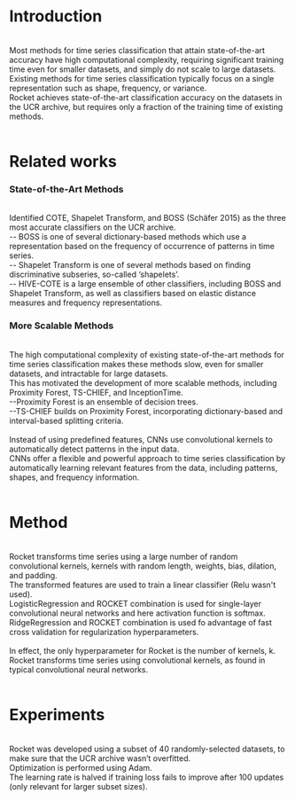 # Introduction
<br/>Most methods for time series classification that attain state-of-the-art accuracy have high computational complexity, requiring significant training time even for smaller datasets, and simply do not scale to large datasets.
<br/>Existing methods for time series classification typically focus on a single representation such as shape, frequency, or variance.
<br/>Rocket achieves state-of-the-art classification accuracy on the datasets in the UCR archive, but requires only a fraction of the training time of existing methods.
<br/>
<br/>
# Related works
### State-of-the-Art Methods
<br/>Identified COTE, Shapelet Transform, and BOSS (Schäfer 2015) as the three most accurate classifiers on the UCR archive. 
<br/> -- BOSS is one of several dictionary-based methods which use a representation based on the frequency of occurrence of patterns in time series.
<br/> -- Shapelet Transform is one of several methods based on finding discriminative subseries, so-called ‘shapelets’.
<br/> -- HIVE-COTE is a large ensemble of other classifiers, including BOSS and Shapelet Transform, as well as classifiers based on elastic distance measures and frequency representations.
<br/>
 ### More Scalable Methods
<br/>The high computational complexity of existing state-of-the-art methods for time series classification makes these methods slow, even for smaller datasets, and intractable for large datasets. 
<br/>This has motivated the development of more scalable methods, including Proximity Forest, TS-CHIEF, and InceptionTime.
<br/>--Proximity Forest is an ensemble of decision trees.
<br/>--TS-CHIEF builds on Proximity Forest, incorporating dictionary-based and interval-based splitting criteria.
<br/>
<br/>Instead of using predefined features, CNNs use convolutional kernels to automatically detect patterns in the input data.
<br/>CNNs offer a flexible and powerful approach to time series classification by automatically learning relevant features from the data, including patterns, shapes, and frequency information.
<br/>
<br/>
# Method
<br/>Rocket transforms time series using a large number of random convolutional kernels, kernels with random length, weights, bias, dilation, and padding.
<br/>The transformed features are used to train a linear classifier (Relu wasn't used).
<br/>LogisticRegression and ROCKET combination is used for single-layer convolutional neural networks and here activation function is softmax.
<br/>RidgeRegression and ROCKET combination is used fo advantage of fast cross validation for regularization hyperparameters.
<br/>
<br/>In effect, the only hyperparameter for Rocket is the number of kernels, k.
<br/>Rocket transforms time series using convolutional kernels, as found in typical convolutional neural networks.
<br/>
<br/>
# Experiments
<br/>Rocket was developed using a subset of 40 randomly-selected datasets, to make sure that the UCR archive wasn’t overfitted.
<br/>Optimization is performed using Adam. 
<br/>The learning rate is halved if training loss fails to improve after 100 updates (only relevant for larger subset sizes).
<br/>
<br/>
<br/>
<br/>
